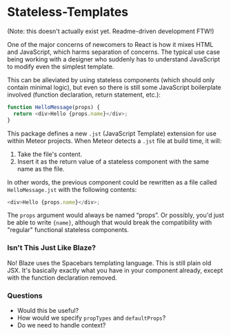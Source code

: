 # Stateless-Templates

(Note: this doesn't actually exist yet. Readme-driven development FTW!)

One of the major concerns of newcomers to React is how it mixes HTML and JavaScript, which harms separation of concerns. The typical use case being working with a designer who suddenly has to understand JavaScript to modify even the simplest template. 

This can be alleviated by using stateless components (which should only contain minimal logic), but even so there is still some JavaScript boilerplate involved (function declaration, return statement, etc.):

```js
function HelloMessage(props) {
  return <div>Hello {props.name}</div>;
}
```

This package defines a new `.jst` (JavaScript Template) extension for use within Meteor projects. When Meteor detects a `.jst` file at build time, it will:

1. Take the file's content.
2. Insert it as the return value of a stateless component with the same name as the file.

In other words, the previous component could be rewritten as a file called `HelloMessage.jst` with the following contents: 

```js
<div>Hello {props.name}</div>;
```

The `props` argument would always be named “props”. Or possibly, you'd just be able to write `{name}`, although that would break the compatibility with "regular" functional stateless components. 

### Isn't This Just Like Blaze?

No! Blaze uses the Spacebars templating language. This is still plain old JSX. It's basically exactly what you have in your component already, except with the function declaration removed. 

### Questions

- Would this be useful?
- How would we specify `propTypes` and `defaultProps`?
- Do we need to handle context?
